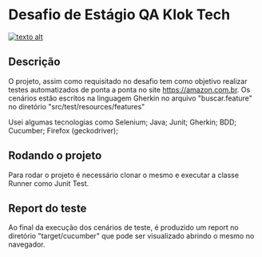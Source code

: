 # Desafio de Estágio QA Klok Tech
[![texto alt](https://www.klok.tech/wp-content/uploads/2022/02/logo.webp)]()

## Descrição
O projeto, assim como requisitado no desafio  tem como objetivo realizar testes automatizados de ponta a ponta no site https://amazon.com.br. Os cenários estão escritos na linguagem Gherkin no arquivo "buscar.feature" no diretório "src/test/resources/features" 

Usei algumas tecnologias como Selenium; Java; Junit; Gherkin; BDD; Cucumber; Firefox (geckodriver);

##  Rodando o projeto
Para rodar o projeto é necessário clonar o mesmo e executar a classe Runner como Junit Test. 

## Report do teste
Ao final da execução dos cenários de teste, é produzido um report no diretório "target/cucumber" que pode ser visualizado abrindo o mesmo no navegador.
